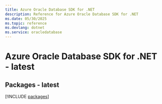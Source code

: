 ```yaml
---
title: Azure Oracle Database SDK for .NET
description: Reference for Azure Oracle Database SDK for .NET
ms.date: 05/30/2025
ms.topic: reference
ms.devlang: dotnet
ms.service: oracledatabase
---
```

# Azure Oracle Database SDK for .NET - latest
## Packages - latest
[!INCLUDE [packages](oracle-database-index.md)]